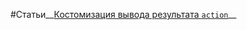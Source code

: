 #Статьи__[Костомизация вывода результата `action`](https://github.com/rainnogame/learning/blob/master/docs/yii2/response/addCustomResponce.md)__